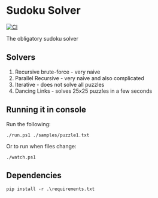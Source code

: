 # Sudoku Solver

[![CI](https://github.com/matthewturner/sudoku-solver/actions/workflows/ci.yml/badge.svg)](https://github.com/matthewturner/sudoku-solver/actions/workflows/ci.yml)

The obligatory sudoku solver

## Solvers

1. Recursive brute-force - very naive
1. Parallel Recursive - very naive and also complicated
1. Iterative - does not solve all puzzles
1. Dancing Links - solves 25x25 puzzles in a few seconds

## Running it in console

Run the following:

`./run.ps1 ./samples/puzzle1.txt`

Or to run when files change:

`./watch.ps1`

## Dependencies

```
pip install -r .\requirements.txt
```
